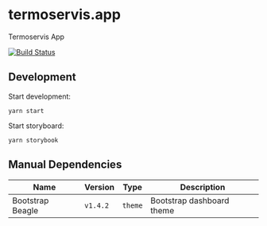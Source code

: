 # termoservis.app

Termoservis App

[![Build Status](https://travis-ci.com/Termoservis/termoservis.app.svg?branch=master)](https://travis-ci.com/Termoservis/termoservis.app)

## Development

Start development:

`yarn start`

Start storyboard:

`yarn storybook`

## Manual Dependencies

| Name             | Version  | Type    | Description               |
| ---------------- | -------- | ------- | ------------------------- |
| Bootstrap Beagle | `v1.4.2` | `theme` | Bootstrap dashboard theme |

